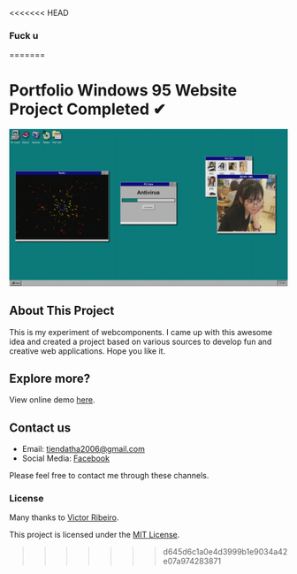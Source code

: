 <<<<<<< HEAD
### Fuck u
=======
# Portfolio Windows 95 Website Project Completed ✔

![win95](win95.png)

## About This Project
This is my experiment of webcomponents. I came up with this awesome idea and created a project based on various sources to develop fun and creative web applications. Hope you like it.

## Explore more?
View online demo [here](https://datit-026.github.io/Win95WebProject/).

## Contact us
- Email: tiendatha2006@gmail.com
- Social Media: [Facebook](https://www.facebook.com/datit.dev/)

Please feel free to contact me through these channels.

### License
Many thanks to [Victor Ribeiro](https://github.com/victorqribeiro/fos).

This project is licensed under the [MIT License](LICENSE).
>>>>>>> d645d6c1a0e4d3999b1e9034a42e07a974283871
